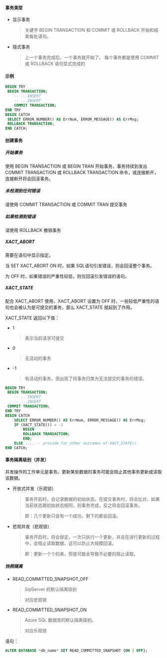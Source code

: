 #### 事务类型

* 显示事务

  > 关键字 BEGIN TRANSACTION 和 COMMIT 或 ROLLBACK 开始和结束每批语句。

* 隐式事务

  > 上一个事务完成后，一个事务就开始了。 每个事务都是使用 COMMIT 或 ROLLBACK 语句显式完成的

#### 示例

```sql
BEGIN TRY
 BEGIN TRANSACTION;
	-- ...INSERT
	-- ...INSERT
    COMMIT TRANSACTION;
END TRY
BEGIN CATCH
 SELECT ERROR_NUMBER() AS ErrNum, ERROR_MESSAGE() AS ErrMsg;
 ROLLBACK TRANSACTION;
END CATCH;
```

####  创建事务

##### 开始事务

使用 BEGIN TRANSACTION 或 BEGIN TRAN 开始事务，事务持续到发出 COMMIT TRANSACTION 或 ROLLBACK TRANSACTION 命令，或连接断开，连接断开将会回滚事务。

##### 未检测到任何错误

请使用 COMMIT TRANSACTION 或 COMMIT TRAN 提交事务

##### 如果检测到错误

请使用 ROLLBACK 撤销事务

##### XACT_ABORT

需要在语句中显示指定。

当 SET XACT_ABORT ON 时，如果 SQL语句引发错误，则会回滚整个事务。

为 OFF 时，如果错误的严重性较低，则仅回滚引发错误的语句。

##### XACT_STATE

配合 XACT_ABORT 使用，XACT_ABORT 设置为 OFF 时，一些较低严重性的语句也会被认为是可提交的事务，那么 XACT_STATE 就起到了作用。

XACT_STATE 返回以下值：

* 1

  > 表示当前请求可提交

* 0

  > 无活动的事务

* -1

  > 有活动的事务，但出现了将事务归类为无法提交的事务的错误。

```sql
BEGIN TRY
 BEGIN TRANSACTION;
    -- ...INSERT
    -- ...INSERT
 COMMIT TRANSACTION;
END TRY
BEGIN CATCH
    SELECT ERROR_NUMBER() AS ErrNum, ERROR_MESSAGE() AS ErrMsg;
    IF (XACT_STATE()) = -1
        BEGIN
        ROLLBACK TRANSACTION;
        END;
    ELSE .... -- provide for other outcomes of XACT_STATE()
END CATCH;
```

#### 事务隔离级别（并发）

并发操作的工作单元是事务。更新某些数据的事务可能会阻止其他事务更新或读取该数据。

* 开放式并发（乐观锁）

  > 事务开启时，会记录数据的初始状态。在提交事务时，将会比对，如果当前状态跟初始状态相同，则事务完成，反之将会回滚事务。
  >
  > 即：几个更新只会有一个成功，剩下的都会回滚。

* 悲观并发（悲观锁）

  > 事务开启时，将会锁定，一次只执行一个更新，并且在进行更新的过程中，会阻止读取数据，这可以防止大规模回滚。
  >
  > 即：更新一个个的来，但是可能会导致不必要的阻止读取。

##### 快照隔离

* READ_COMMITTED_SNAPSHOT_OFF

  > SqlServer 的默认隔离级别
  >
  > 对应悲观锁

* READ_COMMITTED_SNAPSHOT_ON

  > Azure SQL 数据库的默认隔离级别。
  >
  > 对应乐观锁

语句：

```sql
ALTER DATABASE *db_name* SET READ_COMMITTED_SNAPSHOT {ON | OFF};
```

